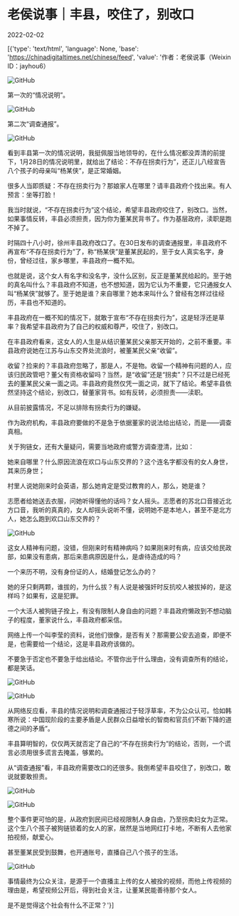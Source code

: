 # 老侯说事｜丰县，咬住了，别改口

2022-02-02

[{'type': 'text/html', 'language': None, 'base': 'https://chinadigitaltimes.net/chinese/feed', 'value': '作者：老侯说事（Weixin ID：jayhou6）

![GitHub](https://chinadigitaltimes.net/chinese/files/2022/02/post-676432-61fa8bf1ecb00.)

第一次的“情况说明”。

![GitHub](https://chinadigitaltimes.net/chinese/files/2022/02/post-676432-61fa8bf20157b.)

第二次“调查通报”。

![GitHub](https://chinadigitaltimes.net/chinese/files/2022/02/post-676432-61fa8bf20f51d.)

看到丰县第一次的情况说明，我挺佩服当地领导的，在什么情况都没弄清的前提下，1月28日的情况说明里，就给出了结论：不存在拐卖行为”，还正儿八经宣告八个孩子的母亲叫“杨某侠”，是正常婚姻。

很多人当即质疑：不存在拐卖行为？那娘家人在哪里？请丰县政府个找出来。有人预言：坐等打脸！

我当时就说，“不存在拐卖行为”这个结论，希望丰县政府咬住了，别改口。当然，如果事情反转，丰县必须担责，因为你为董某民背书了。作为基层政府，渎职是跑不掉了。

时隔四十八小时，徐州丰县政府改口了。在30日发布的调查通报里，丰县政府不再宣布“不存在拐卖行为”了，称“杨某侠”是董某民起的，至于女人真实名字，身份，曾经过往，家乡哪里，丰县政府一概不知。

也就是说，这个女人有名字和没名字，没什么区别，反正是董某民给起的。至于她的真名叫什么？丰县政府不知道，也不想知道，因为它认为不重要，它只通报女人叫“杨某侠”就够了。至于她是谁？来自哪里？她本来叫什么？曾经有怎样过往经历，丰县也不知道的。

丰县政府在一概不知的情况下，就敢于宣布“不存在拐卖行为”，这是轻浮还是草率？我希望丰县政府为了自己的权威和尊严，咬住了，别改口。

在丰县政府看来，这女人的人生是从结识董某民父亲那天开始的，之前不重要。丰县政府说她在江苏与山东交界处流浪时，被董某民父亲“收留”。

收留？捡来的？丰县政府忽略了，那是人，不是物。收留一个精神有问题的人，应该归民政管吧？董父有资格收留吗？当然，是“收留”还是“拐卖”？只不过是已经死去的董某民父亲一面之词。丰县政府竟然仅凭一面之词，就下了结论。希望丰县依然坚持这个结论，别改口，替董家背书。如有反转，必须担责——渎职。

从目前披露情况，不足以排除有拐卖行为的嫌疑。

作为政府机构，丰县政府要做的不是急于依据董家的说法给出结论，而是——调查真相。

关于狗链女，还有大量疑问，需要当地政府或警方调查澄清，比如：

她来自哪里？什么原因流浪在欢口与山东交界的？这个连名字都没有的女人身世，其来历身世；

村里人说她刚来时会英语，那么她肯定是受过教育的人，那么，她是谁？

志愿者给她送去衣服，问她听得懂他的话吗？女人摇头。志愿者的苏北口音接近北方口音，我听的真真的，女人却摇头说听不懂，说明她不是本地人，甚至不是北方人，她怎么跑到欢口山东交界的？

![GitHub](https://chinadigitaltimes.net/chinese/files/2022/02/post-676432-61fa8bf21bbcf.)

这女人精神有问题，没错，但刚来时有精神病吗？如果刚来时有病，应该交给民政部，如果没有患病，那后来患病原因是什么，是虐待造成的吗？

一个来历不明，没有身份证的人，结婚登记怎么办的？

她的牙只剩两颗，谁拔的，为什么拔？有人说是被强奸时反抗咬人被拔掉的，是这样吗？如果有，这是犯罪。

一个大活人被狗链子拴上，有没有限制人身自由的问题？丰县政府懒政到不想动脑子的程度，董家说什么，丰县政府都采信。

网络上传一个叫李莹的资料，说他们很像，是否有关？那需要公安去追查，即便不是，也需要给一个结论，这是丰县政府该做的。

不要急于否定也不要急于给出结论。不管你出于什么理由，没有调查所有的结论，都是笑话。

![GitHub](https://chinadigitaltimes.net/chinese/files/2022/02/post-676432-61fa8bf2258c6.)

![GitHub](https://chinadigitaltimes.net/chinese/files/2022/02/post-676432-61fa8bf22e4a7.)

从网络反应看，丰县的情况说明和调查通报过于轻浮草率，不为公众认可。恰如韩寒所说：中国现阶段的主要矛盾是人民群众日益增长的智商和官员们不断下降的道德之间的矛盾”。

丰县算明智的，仅仅两天就否定了自己的“不存在拐卖行为”的结论，否则，一个谎言必须用很多谎言去掩盖，够累的。

从“调查通报”看，丰县政府需要改口的还很多。我倒希望丰县咬住了，别改口，敢说就要敢担责。

![GitHub](https://chinadigitaltimes.net/chinese/files/2022/02/post-676432-61fa8bf23e1ff.)

![GitHub](https://chinadigitaltimes.net/chinese/files/2022/02/post-676432-61fa8bf245731.)

整个事件更可怕的是，从政府到民间已经视限制人身自由，乃至拐卖妇女为正常。这个生八个孩子被狗链锁着的女人的家，居然是当地网红打卡地，不断有人去他家拍视频，献爱心。

甚至董某民受到鼓舞，也开通账号，直播自己八个孩子的生活。

![GitHub](https://chinadigitaltimes.net/chinese/files/2022/02/post-676432-61fa8bf251c2a.)

事情最终为公众关注，是源于一个直播主上传的女人被拴的视频，而他上传视频的理由是，希望视频公开后，得到社会关注，让董某民能善待那个女人。

是不是觉得这个社会有什么不正常？'}]